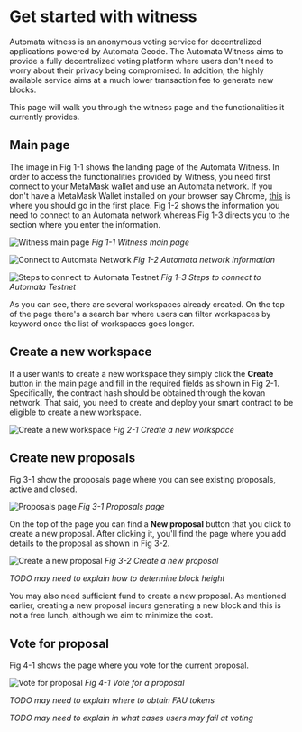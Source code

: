 # Get started with witness

Automata witness is an anonymous voting service for decentralized applications powered by Automata Geode. The Automata Witness aims to provide a fully decentralized voting platform where users don't need to worry about their privacy being compromised. In addition, the highly available service aims at a much lower transaction fee to generate new blocks.

This page will walk you through the witness page and the functionalities it currently provides.

## Main page
The image in Fig 1-1 shows the landing page of the Automata Witness. In order to access the functionalities provided by Witness, you need first connect to your MetaMask wallet and use an Automata network. If you don't have a MetaMask Wallet installed on your browser say Chrome, [this](https://metamask.io/download.html) is where you should go in the first place. Fig 1-2 shows the information you need to connect to an Automata network whereas Fig 1-3 directs you to the section where you enter the information.

![Witness main page](https://github.com/automata-network/docs/blob/master/docs/images/witness_main.png?raw=true)
*Fig 1-1 Witness main page*

![Connect to Automata Network](https://github.com/automata-network/docs/blob/master/docs/images/connect_to_ata_network.png?raw=true)
*Fig 1-2 Automata network information*

![Steps to connect to Automata Testnet](https://github.com/automata-network/docs/blob/master/docs/images/steps_to_connect_ata_network.png?raw=true)
*Fig 1-3 Steps to connect to Automata Testnet*

As you can see, there are several workspaces already created. On the top of the page there's a search bar where users can filter workspaces by keyword once the list of workspaces goes longer. 

## Create a new workspace
If a user wants to create a new workspace they simply click the **Create** button in the main page and fill in the required fields as shown in Fig 2-1. Specifically, the contract hash should be obtained through the kovan network. That said, you need to create and deploy your smart contract to be eligible to create a new workspace.

![Create a new workspace](https://github.com/automata-network/docs/blob/master/docs/images/create_new_workspace.png?raw=true)
*Fig 2-1 Create a new workspace*

## Create new proposals
Fig 3-1 show the proposals page where you can see existing proposals, active and closed.

![Proposals page](https://github.com/automata-network/docs/blob/master/docs/images/proposals.png?raw=true)
*Fig 3-1 Proposals page*

On the top of the page you can find a **New proposal** button that you click to create a new proposal. After clicking it, you'll find the page where you add details to the proposal as shown in Fig 3-2.

![Create a new proposal](https://github.com/automata-network/docs/blob/master/docs/images/create_new_proposal.png?raw=true)
*Fig 3-2 Create a new proposal*

*TODO may need to explain how to determine block height*

You may also need sufficient fund to create a new proposal. As mentioned earlier, creating a new proposal incurs generating a new block and this is not a free lunch, although we aim to minimize the cost.

## Vote for proposal
Fig 4-1 shows the page where you vote for the current proposal.

![Vote for proposal](https://github.com/automata-network/docs/blob/master/docs/images/vote_proposal.png?raw=true)
*Fig 4-1 Vote for a proposal*


*TODO may need to explain where to obtain FAU tokens*


*TODO may need to explain in what cases users may fail at voting*